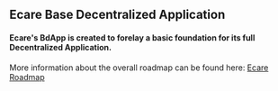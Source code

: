 ## Ecare Base Decentralized Application

#### Ecare's BdApp is created to forelay a basic foundation for its full Decentralized Application. 

More information about the overall roadmap can be found here: [Ecare Roadmap](https://github.com/jeyakatsa/Ecare/tree/main/MVP#readme)
